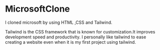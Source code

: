 # MicrosoftClone
I cloned microsoft by using HTML ,CSS and Tailwind.

Tailwind is the CSS framework that is known for customization.It improves development speed and productivity.
I personally like tailwind to ease creating a website even when it is my first project using tailwind.
